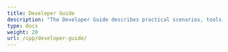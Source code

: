 ```yaml
---
title: Developer Guide
description: "The Developer Guide describes practical scenarios, tools and tips to help you use Aspose.Tasks for C++ features to implement project management use cases."
type: docs
weight: 20
url: /cpp/developer-guide/
---
```

